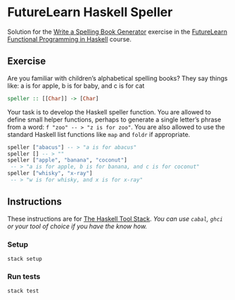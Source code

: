 # FutureLearn Haskell Speller

Solution for the [Write a Spelling Book Generator](https://www.futurelearn.com/courses/functional-programming-haskell/7/steps/726705) exercise in the [FutureLearn Functional Programming in Haskell](https://www.futurelearn.com/courses/functional-programming-haskell) course.

## Exercise

Are you familiar with children’s alphabetical spelling books? They say things like: a is for apple, b is for baby, and c is for cat

```haskell
speller :: [[Char]] -> [Char]
```

Your task is to develop the Haskell speller function. You are allowed to define small helper functions, perhaps to generate a single letter’s phrase from a word: `f "zoo" -- > "z is for zoo"`. You are also allowed to use the standard Haskell list functions like `map` and `foldr` if appropriate.

```haskell
speller ["abacus"] -- > "a is for abacus"
speller [] -- > ""
speller ["apple", "banana", "coconut"] 
 -- > "a is for apple, b is for banana, and c is for coconut"
speller ["whisky", "x-ray"]
 -- > "w is for whisky, and x is for x-ray"
```

## Instructions

These instructions are for [The Haskell Tool Stack](https://docs.haskellstack.org/en/stable/README/). _You can use `cabal`, `ghci` or your tool of choice if you have the know how._

### Setup

`stack setup`

### Run tests

`stack test`
